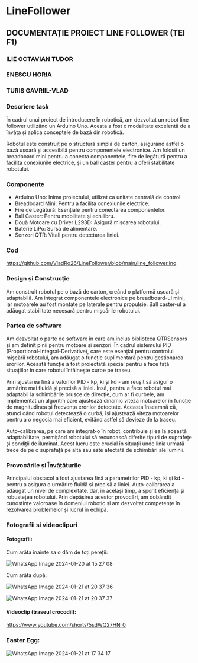 # LineFollower

## DOCUMENTAȚIE  PROIECT LINE FOLLOWER (TEI F1)
### ILIE OCTAVIAN TUDOR
### ENESCU HORIA
### TURIS GAVRIIL-VLAD

### Descriere task

În cadrul unui proiect de introducere în robotică, am dezvoltat un robot line follower utilizând un Arduino Uno. Acesta a fost o modalitate excelentă de a învăța și aplica conceptele de bază din robotică.

Robotul este construit pe o structură simplă de carton, asigurând astfel o bază ușoară și accesibilă pentru componentele electronice. Am folosit un breadboard mini pentru a conecta componentele, fire de legătură pentru a facilita conexiunile electrice, și un ball caster pentru a oferi stabilitate robotului.

### Componente

- Arduino Uno: Inima proiectului, utilizat ca unitate centrală de control.
- Breadboard Mini: Pentru a facilita conexiunile electrice.
- Fire de Legătură: Esențiale pentru conectarea componentelor.
- Ball Caster: Pentru mobilitate și echilibru.
- Două Motoare cu Driver L293D: Asigură mișcarea robotului.
- Baterie LiPo: Sursa de alimentare.
- Senzori QTR: Vitali pentru detectarea liniei.

### Cod

https://github.com/VladRo26/LineFollower/blob/main/line_follower.ino

### Design și Construcție

Am construit robotul pe o bază de carton, creând o platformă ușoară și adaptabilă. Am integrat componentele electronice pe breadboard-ul mini, iar motoarele au fost montate pe laterale pentru propulsie. Ball caster-ul a adăugat stabilitate necesară pentru mișcările robotului.

### Partea de software

Am dezvoltat o parte de software în care am inclus biblioteca QTRSensors și am definit pinii pentru motoare și senzori. În cadrul sistemului PID (Proportional-Integral-Derivative), care este esențial pentru controlul mișcării robotului, am adăugat o funcție suplimentară pentru gestionarea erorilor. Această funcție a fost proiectată special pentru a face față situațiilor în care robotul întâlnește curbe pe traseu.

Prin ajustarea fină a valorilor PID - kp, ki și kd - am reușit să asigur o urmărire mai fluidă și precisă a liniei. Însă, pentru a face robotul mai adaptabil la schimbările brusce de direcție, cum ar fi curbele, am implementat un algoritm care ajustează dinamic viteza motoarelor în funcție de magnitudinea și frecvența erorilor detectate. Aceasta înseamnă că, atunci când robotul detectează o curbă, își ajustează viteza motoarelor pentru a o negocia mai eficient, evitând astfel să devieze de la traseu.

Auto-calibrarea, pe care am integrat-o în robot, contribuie și ea la această adaptabilitate, permițând robotului să recunoască diferite tipuri de suprafețe și condiții de iluminat. Acest lucru este crucial în situații unde linia urmată trece de pe o suprafață pe alta sau este afectată de schimbări ale luminii.

### Provocările și Învățăturile

Principalul obstacol a fost ajustarea fină a parametrilor PID - kp, ki și kd - pentru a asigura o urmărire fluidă și precisă a liniei. Auto-calibrarea a adăugat un nivel de complexitate, dar, în același timp, a sporit eficiența și robustețea robotului. Prin depășirea acestor provocări, am dobândit cunoștințe valoroase în domeniul robotic și am dezvoltat competențe în rezolvarea problemelor și lucrul în echipă.

### Fotografii si videoclipuri

#### Fotografii:

Cum arăta înainte sa o dăm de toți pereții:

![WhatsApp Image 2024-01-20 at 15 27 08](https://github.com/VladRo26/LineFollower/assets/100710098/908e3c61-a23b-477f-93e2-2a9c0fcfd0b8=200x200)

Cum arăta după:

![WhatsApp Image 2024-01-21 at 20 37 36](https://github.com/VladRo26/LineFollower/assets/100710098/d193d415-afc3-4a58-8c7b-a29afcd85789=200x200)


![WhatsApp Image 2024-01-21 at 20 37 37](https://github.com/VladRo26/LineFollower/assets/100710098/0572ccb5-5181-4732-ba9f-048b346fc735=200x200)

#### Videoclip (traseul crocodil):

https://www.youtube.com/shorts/5sdWQ27HN_0

### Easter Egg:


![WhatsApp Image 2024-01-21 at 17 34 17](https://github.com/VladRo26/LineFollower/assets/100710098/5255a6b3-b0c0-43f6-9cf8-1826831a6303=200x200)


